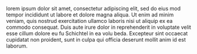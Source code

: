 lorem ipsum dolor sit amet, consectetur adipiscing elit, sed do eius mod tempor incididunt ut labore et dolore magna aliqua. Ut enim ad minim veniam, quis nostrud exercitation ullamco laboris nisi ut aliquip ex ea commodo consequat. Duis aute irure dolor in reprehenderit in voluptate velit esse cillum dolore eu fu Schichtel in ea volu beda. Excepteur sint occaecat cupidatat non proident, sunt in culpa qui officia deserunt mollit anim id est laborum.
